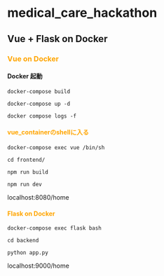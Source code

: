 # medical_care_hackathon

## Vue + Flask on Docker

### <span style="color:orange">Vue on Docker</span>

#### Docker 起動
```
docker-compose build
```
```
docker-compose up -d
```
```
docker compose logs -f
```

#### <span style="color:orange">vue_containerのshellに入る</span>
```
docker-compose exec vue /bin/sh
```
```
cd frontend/
```
```
npm run build
```
```
npm run dev
```

localhost:8080/home

#### <span style="color:orange">Flask on Docker</span>

```
docker-compose exec flask bash
```
```
cd backend
```
```
python app.py
```

localhost:9000/home
